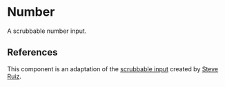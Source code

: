 # Number

A scrubbable number input.

## References

This component is an adaptation of the [scrubbable input](https://codesandbox.io/s/scrub-input-cb6c1?file=/src/components/ScrubInputReducer.tsx) created by [Steve Ruiz](https://twitter.com/steveruizok).
